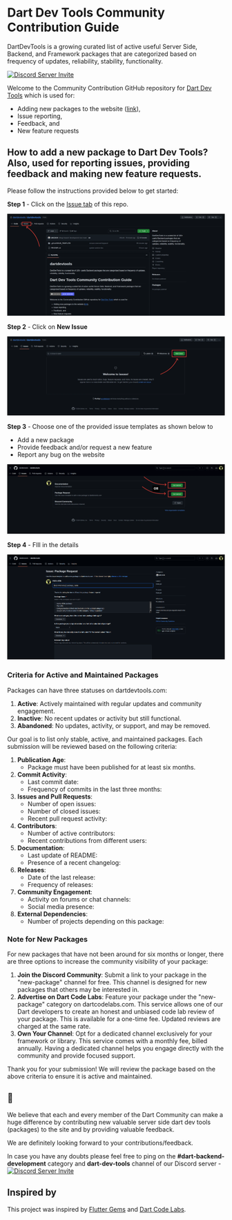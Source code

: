 # Dart Dev Tools Community Contribution Guide

DartDevTools is a growing curated list of active useful Server Side, Backend, and Framework packages that are categorized based on frequency of updates, reliability, stability, functionality.

[   ![Discord Server Invite](https://img.shields.io/badge/DISCORD-JOIN%20SERVER-5663F7?style=for-the-badge&logo=discord&logoColor=white)](https://discord.gg/UyJ7RsfcuC)

Welcome to the Community Contribution GitHub repository for [Dart Dev Tools](https://dartdevtools.com/) which is used for:

* Adding new packages to the website ([link](https://dartdevtools.com/)),
* Issue reporting,
* Feedback, and
* New feature requests

## How to add a new package to Dart Dev Tools? Also, used for reporting issues, providing feedback and making new feature requests.

Please follow the instructions provided below to get started:

**Step 1** - Click on the [Issue tab](https://github.com/dartdevtools/dartdevtools/issues) of this repo.

 ![stepone]( /issue_step_one.png)


**Step 2** - Click on **New Issue**

 ![step two]( /new_issue_step_two.png)



**Step 3** - Choose one of the provided issue templates as shown below to

* Add a new package
* Provide feedback and/or request a new feature
* Report any bug on the website

 ![step three]( /select_issue_type_step_three.png)


**Step 4** - FIll in the details

 ![step four]( /add_pckage_detail_step_four.png)

### Criteria for Active and Maintained Packages

Packages can have three statuses on dartdevtools.com:




1. **Active**: Actively maintained with regular updates and community engagement.
2. **Inactive**: No recent updates or activity but still functional.
3. **Abandoned**: No updates, activity, or support, and may be removed.

Our goal is to list only stable, active, and maintained packages. Each submission will be reviewed based on the following criteria:




1. **Publication Age**:
   * Package must have been published for at least six months.
2. **Commit Activity**:
   * Last commit date:
   * Frequency of commits in the last three months:
3. **Issues and Pull Requests**:
   * Number of open issues:
   * Number of closed issues:
   * Recent pull request activity:
4. **Contributors**:
   * Number of active contributors:
   * Recent contributions from different users:
5. **Documentation**:
   * Last update of README:
   * Presence of a recent changelog:
6. **Releases**:
   * Date of the last release:
   * Frequency of releases:
7. **Community Engagement**:
   * Activity on forums or chat channels:
   * Social media presence:
8. **External Dependencies**:
   * Number of projects depending on this package:

### Note for New Packages

For new packages that have not been around for six months or longer, there are three options to increase the community visibility of your package:




1. **Join the Discord Community**: Submit a link to your package in the "new-package" channel for free. This channel is designed for new packages that others may be interested in.
2. **Advertise on Dart Code Labs**: Feature your package under the "new-package" category on dartcodelabs.com. This service allows one of our Dart developers to create an honest and unbiased code lab review of your package. This is available for a one-time fee. Updated reviews are charged at the same rate.
3. **Own Your Channel**: Opt for a dedicated channel exclusively for your framework or library. This service comes with a monthly fee, billed annually. Having a dedicated channel helps you engage directly with the community and provide focused support.


Thank you for your submission! We will review the package based on the above criteria to ensure it is active and maintained.

## 🤗

We believe that each and every member of the Dart Community can make a huge difference by contributing new valuable server side dart dev tools (packages) to the site and by providing valuable feedback.

We are definitely looking forward to your contributions/feedback.


In case you have any doubts please feel free to ping on the **#dart-backend-development** category and **dart-dev-tools** channel of our Discord server -[   ![Discord Server Invite](https://img.shields.io/badge/DISCORD-JOIN%20SERVER-5663F7?style=for-the-badge&logo=discord&logoColor=white)](https://discord.gg/UyJ7RsfcuC)

## Inspired by

This project was inspired by [Flutter Gems](https://github.com/fluttergems/fluttergems) and [Dart Code Labs](https://dartcodelabs.com).